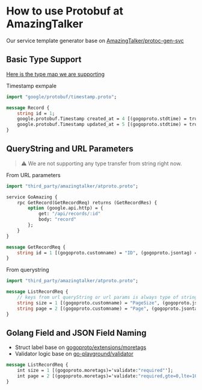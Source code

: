 # How to use Protobuf at AmazingTalker

Our service template generator base on [AmazingTalker/protoc-gen-svc](https://github.com/AmazingTalker/protoc-gen-svc)

## Basic Type Support

[Here is the type map we are supporting](https://github.com/AmazingTalker/protoc-gen-svc/#type-map)

Timestamp exmpale

```proto
import "google/protobuf/timestamp.proto";

message Record {
    string id = 1;
    google.protobuf.Timestamp created_at = 4 [(gogoproto.stdtime) = true, (gogoproto.customname) = "CreatedAt", (gogoproto.jsontag) = "createdAt"];
    google.protobuf.Timestamp updated_at = 5 [(gogoproto.stdtime) = true, (gogoproto.customname) = "UpdatedAt", (gogoproto.jsontag) = "updatedAt"];
}
```

## QueryString and URL Parameters

> ⚠️ We are not supporting any type transfer from string right now.

From URL parameters

```proto
import "third_party/amazingtalker/atproto.proto";

service GoAmazing {
    rpc GetRecord(GetRecordReq) returns (GetRecordRes) {
        option (google.api.http) = {
            get: "/api/records/:id"
            body: "record"
        };
    }
}

message GetRecordReq {
    string id = 1 [(gogoproto.customname) = "ID", (gogoproto.jsontag) = "id", (atproto.frparams) = "true"];
}
```

From querystring

```proto
import "third_party/amazingtalker/atproto.proto";

message ListRecordReq {
    // keys from url queryString or url params is always type of string.
    string size = 1 [(gogoproto.customname) = "PageSize", (gogoproto.jsontag) = "size", (atproto.frquery) = "true"];
    string page = 2 [(gogoproto.customname) = "Page", (gogoproto.jsontag) = "page", (atproto.frquery) = "true"];
}
```

## Golang Field and JSON Field Naming

* Struct label base on [gogoproto/extensions/moretags](https://github.com/gogo/protobuf/blob/master/test/tags/tags.proto)
* Validator logic base on [go-playground/validator](https://github.com/go-playground/validator) 

```proto
message ListRecordReq {
    int size = 1 [(gogoproto.moretags)='validate:"required"'];
    int page = 2 [(gogoproto.moretags)='validate:"required,gte=0,lte=100"'];
}
```